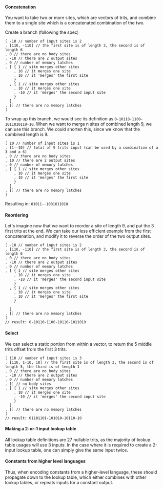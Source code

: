 #### Concatenation

You want to take two or more sites, which are vectors of trits, 
and combine them to a single site which is a concatenated combination of the two.

Create a branch (following the spec)

```
[ -10 // number of input sites is 2
, [110, -110] // the first site is of length 3, the second is of length 6
, 0 // there are no body sites
, -10 // there are 2 output sites
, 0 // number of memory latches
, [ { 1 // site merges other sites
    , 10 // it merges one site
    , 10 // it 'merges' the first site
    }
  , { 1 // site merges other sites
    , 10 // it merges one site
    , -10 // it 'merges' the second input site
    }
  ]
, [] // there are no memory latches
]
```

To wrap up this branch, we would see its definition as `0-10110-1100-1011010110-10`. 
When we want to merge n sites of combined length 9, we can use this branch.
We could shorten this, since we know that the combined length is 9.

```
[ 10 // number of input sites is 1
, [1--10] // total of 9 trits input (can be used by a combination of a 3 and a 6)
, 0 // there are no body sites
, 10 // there are 2 output sites
, 0 // number of memory latches
, [ { 1 // site merges other sites
    , 10 // it merges one site
    , 10 // it 'merges' the first site
    }
  ]
, [] // there are no memory latches
]
```
Resulting in: `01011--1001011010`

#### Reordering

Let's imagine now that we want to reorder a site of length 9, and put the 3 first trits at the end. 
We can take our less efficient example from the first concatenation, 
and modify it to reverse the order of the two output sites.

```
[ -10 // number of input sites is 2
, [110, -110] // the first site is of length 3, the second is of length 6
, 0 // there are no body sites
, -10 // there are 2 output sites
, 0 // number of memory latches
, [ { 1 // site merges other sites
    , 10 // it merges one site
    , -10 // it 'merges' the second input site
    }
  , { 1 // site merges other sites
    , 10 // it merges one site
    , 10 // it 'merges' the first site
    }

  ]
, [] // there are no memory latches
]
// result: 0-10110-1100-10110-1011010
```

#### Select

We can select a static portion from within a vector, to return the 5 middle trits offset from the first 3 trits.

```
[ 110 // number of input sites is 3
, [110, 1-10, 10] // the first site is of length 3, the second is of length 5, the third is of length 1
, 0 // there are no body sites
, -10 // there are 2 output sites
, 0 // number of memory latches
, [] // no body sites
, [ { 1 // site merges other sites
    , 10 // it merges one site
    , -10 // it 'merges' the second input site
    }
  ]
, [] // there are no memory latches
]
// result: 01101101-101010-10110-10
```

#### Making a 2-or-1 input lookup table

All lookup table definitions are 27 nullable trits, as the majority of
lookup table usages will use 3 inputs. In the case where it is required
to create a 2-input lookup table, one can simply give the same input twice.


#### Constants from higher level languages

Thus, when encoding constants from a higher-level language, these should
propagate down to the lookup table, which either combines with other lookup tables,
or repeats inputs for a constant output.
